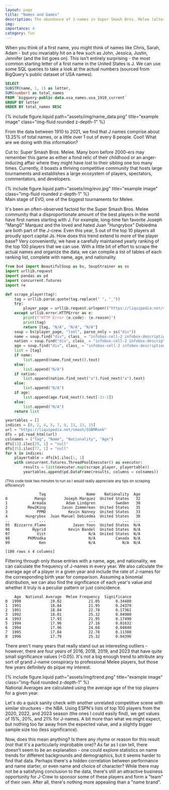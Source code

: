 ```yaml
---
layout: page
title: "Names and Games"
description: The abundance of J-names in Super Smash Bros. Melee (alternatively, why J-Crew should invest in competitive Smash Brothers)
img:
importance: 4
category: fun
---
```


When you think of a first name, you might think of names like Chris, Sarah, Adam - but you invariably hit on a few such as John, Jessica, Justin, Jennifer (and the list goes on). This isn't entirely surprising - the most common starting letter of a first name in the United States is J. We can use some SQL queries to take a look at the actual numbers (sourced from BigQuery's public dataset of USA names).

```sql
SELECT
SUBSTR(name, 1, 1) as letter,
SUM(number) as total_names
FROM `bigquery-public-data.usa_names.usa_1910_current`
GROUP BY letter
ORDER BY total_names DESC
```

<div class="row justify-content-sm-center">
    <div class="col-sm-8 mt-3 mt-md-0">
        {% include figure.liquid path="assets/img/name_data.png" title="example image" class="img-fluid rounded z-depth-1" %}
    </div>
</div>

From the data between 1910 to 2021, we find that J names comprise about 13.25% of total names, or a little over 1 out of every 8 people. Cool! What are we doing with this information?

Cut to: Super Smash Bros. Melee. Many born before 2000-ers may remember this game as either a fond relic of their childhood or an anger-inducing affair where they might have lost to their sibling one too many times. Currently, it boasts a thriving competitive community that hosts large tournaments and establishes a large ecosystem of players, spectators, commentators, and developers.

<div class="row justify-content-sm-center">
    <div class="col-sm-8 mt-3 mt-md-0">
        {% include figure.liquid path="assets/img/evo.jpg" title="example image" class="img-fluid rounded z-depth-1" %}
    </div>
</div>
<div class="caption">
    Main stage of EVO, one of the biggest tournaments for Melee.
</div>

It's been an often-observed factoid for the Super Smash Bros. Melee community that a disproportionate amount of the best players in the world have first names starting with J. For example, long-time fan favorite Joseph "Mang0" Marquez and the loved and hated Juan "Hungrybox" Debiedma are both part of the J-crew. Even this year, 5 out of the top 10 players all proudly sport capital Js. How does this trend extend to more of the player base? Very conveniently, we have a carefully maintained yearly ranking of the top 100 players that we can use. With a little bit of effort to scrape the actual names and organize the data, we can compile a list of tables of each ranking list, complete with name, age, and nationality.

```py
from bs4 import BeautifulSoup as bs, SoupStrainer as ss
import urllib.request
import pandas as pd
import concurrent.futures
import re

def scrape_player(tag):
    tag = urllib.parse.quote(tag.replace(" ", "_"))
    try:
        player_page = urllib.request.urlopen(("https://liquipedia.net/smash/") + (tag))
    except urllib.error.HTTPError as e:
        print(f"HTTP Error {e.code}: {e.reason}")
        print(tag)
        return [tag, "N/A", "N/A", "N/A"]
    soup = bs(player_page, "lxml", parse_only = ss("div"))
    name = soup.find("div", class_ = "infobox-cell-2 infobox-description", text = re.compile(r"Name:"))
    nation = soup.find("div", class_ = "infobox-cell-2 infobox-description", text = "Nationality:")
    age = soup.find("div", class_ = "infobox-cell-2 infobox-description", text = re.compile(r"Born:"))
    list = [tag]
    if name:
        list.append(name.find_next().text)
    else:
        list.append("N/A")
    if nation:
        list.append(nation.find_next("a").find_next("a").text)
    else:
        list.append("N/A")
    if age:
        list.append(age.find_next().text[-3:-1])
    else:
        list.append("N/A")
    return list

yeartables = []
indices = [0, 2, 4, 5, 7, 9, 11, 13, 15]
url = "https://liquipedia.net/smash/SSBMRank"
dfs = pd.read_html(url)
colnames = ("Tag", "Name", "Nationality", "Age")
dfs[13].iloc[29, 1] = "null"
dfs[15].iloc[77, 1] = "null"
for k in indices:
    playertable = dfs[k].iloc[:, 1]
    with concurrent.futures.ThreadPoolExecutor() as executor:
        results = list(executor.map(scrape_player, playertable))
        yeartables.append(pd.DataFrame(results, columns = colnames))

```

<sup>(This code took two minutes to run so I would really appreciate any tips on scraping efficiency!)</sup>

```raw
               Tag                  Name    Nationality  Age
0            Mango        Joseph Marquez  United States   32
1           Armada         Adam Lindgren         Sweden   30
2         Mew2King       Jason Zimmerman  United States   35
3             PPMD          Kevin Nanney  United States   33
4        Hungrybox  Juan Manuel Debiedma  United States   30
..             ...                   ...            ...  ...
95  Bizzarro_Flame            Jason Yoon  United States  N/A
96          Hyprid          Kevin Bandel  United States  N/A
97            Vist                   N/A  United States  N/A
98        PKMVodka                   N/A         Canada  N/A
99             Ken                   N/A            N/A  N/A

[100 rows x 4 columns]
```

Filtering through only those entries with a name, age, and nationality, we can calculate the frequency of J-names in every year. We also calculate the average age of a player in a given year and include the rate of J-names for the corresponding birth year for comparison. Assuming a binomial distribution, we can also find the significance of each year's value and whether it truly is a peculiar pattern or just coincidence.

```raw
    Age  National Average  Melee Frequency  Significance
0  1990             19.02            21.05       0.34480
1  1991             18.84            21.95       0.24370
2  1991             18.84            22.78       0.17361
3  1992             18.01            25.32       0.04980
4  1993             17.93            21.95       0.17490
5  1994             17.96            27.16       0.01632
6  1994             17.96            24.68       0.04840
7  1995             17.84            22.78       0.11380
8  1996             17.79            25.32       0.04396
```

There aren't many years that really stand out as interesting outliers - however, there are four years of 2016, 2018, 2019, and 2023 that have quite small significance values (<0.05). It's not a big enough trend to attribute any sort of grand J-name conspiracy to professional Melee players, but those few years definitely do pique my interest.

<div class="row justify-content-sm-center">
    <div class="col-sm mt-3 mt-md-0">
        {% include figure.liquid path="assets/img/trend.png" title="example image" class="img-fluid rounded z-depth-1" %}
    </div>
</div>
<div class="caption">
    National Averages are calculated using the average age of the top players for a given year.
</div>

Let's do a quick sanity check with another unrelated competitive scene with similar structures - the NBA. Using ESPN's lists of top 100 players from the 2020, 2022, and 2023 season (the ones I could easily find), we get values of 15%, 20%, and 21% for J-names. A bit more than what we might expect, but nothing too far away from the expected value, and a slightly bigger sample size too (less significance).

Now, does this mean anything? Is there any rhyme or reason for this result (not that it's a particularly improbable one)? As far as I can tell, there doesn't seem to be an explanation - one could explore statistics on name trends for different backgrounds and demographics, but it seems harder to find that data. Perhaps there's a hidden correlation between performance and name starter, or even name and choice of character? While there may not be a satisfying conclusion to the data, there's still an attractive business opportunity for J-Crew to sponsor some of these players and form a "team" of their own. After all, there's nothing more appealing than a "name brand".
